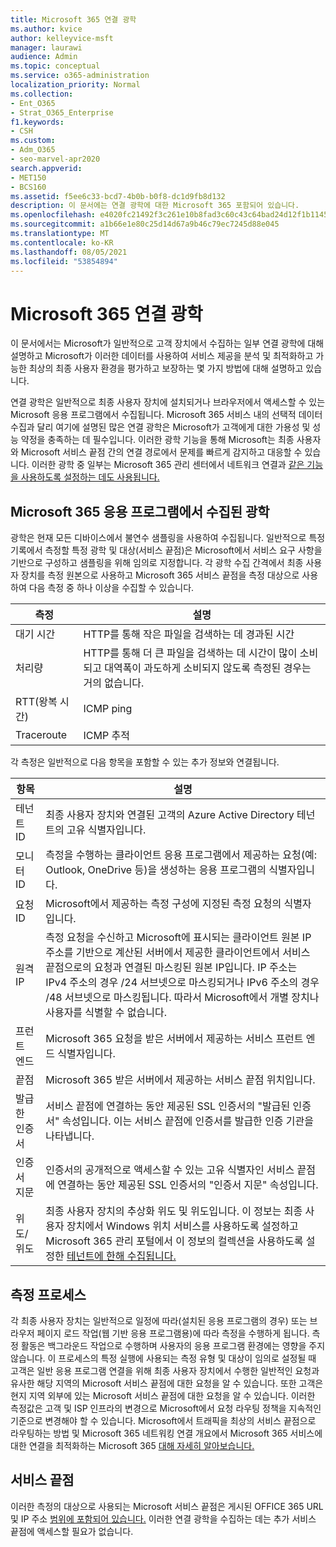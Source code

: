 ```yaml
---
title: Microsoft 365 연결 광학
ms.author: kvice
author: kelleyvice-msft
manager: laurawi
audience: Admin
ms.topic: conceptual
ms.service: o365-administration
localization_priority: Normal
ms.collection:
- Ent_O365
- Strat_O365_Enterprise
f1.keywords:
- CSH
ms.custom:
- Adm_O365
- seo-marvel-apr2020
search.appverid:
- MET150
- BCS160
ms.assetid: f5ee6c33-bcd7-4b0b-b0f8-dc1d9fb8d132
description: 이 문서에는 연결 광학에 대한 Microsoft 365 포함되어 있습니다.
ms.openlocfilehash: e4020fc21492f3c261e10b8fad3c60c43c64bad24d12f1b1145773489f2fa3b0
ms.sourcegitcommit: a1b66e1e80c25d14d67a9b46c79ec7245d88e045
ms.translationtype: MT
ms.contentlocale: ko-KR
ms.lasthandoff: 08/05/2021
ms.locfileid: "53854894"
---
```

# <a name="microsoft-365-connectivity-optics"></a>Microsoft 365 연결 광학

이 문서에서는 Microsoft가 일반적으로 고객 장치에서 수집하는 일부 연결 광학에 대해 설명하고 Microsoft가 이러한 데이터를 사용하여 서비스 제공을 분석 및 최적화하고 가능한 최상의 최종 사용자 환경을 평가하고 보장하는 몇 가지 방법에 대해 설명하고 있습니다.

연결 광학은 일반적으로 최종 사용자 장치에 설치되거나 브라우저에서 액세스할 수 있는 Microsoft 응용 프로그램에서 수집됩니다. Microsoft 365 서비스 내의 선택적 데이터 수집과 달리 여기에 설명된 많은 연결 광학은 Microsoft가 고객에게 대한 가용성 및 성능 약정을 충족하는 데 필수입니다. 이러한 광학 기능을 통해 Microsoft는 최종 사용자와 Microsoft 서비스 끝점 간의 연결 경로에서 문제를 빠르게 감지하고 대응할 수 있습니다. 이러한 광학 중 일부는 Microsoft 365 관리 센터에서 네트워크 연결과 [같은 기능을 사용하도록 설정하는 데도 사용됩니다.](office-365-network-mac-perf-overview.md)

## <a name="optics-collected-from-microsoft-365-applications"></a>Microsoft 365 응용 프로그램에서 수집된 광학

광학은 현재 모든 디바이스에서 불연수 샘플링을 사용하여 수집됩니다. 일반적으로 특정 기록에서 측정할 특정 광학 및 대상(서비스 끝점)은 Microsoft에서 서비스 요구 사항을 기반으로 구성하고 샘플링을 위해 임의로 지정합니다.
각 광학 수집 간격에서 최종 사용자 장치를 측정 원본으로 사용하고 Microsoft 365 서비스 끝점을 측정 대상으로 사용하여 다음 측정 중 하나 이상을 수집할 수 있습니다.

| 측정 | 설명 |
| --- | --- |
| 대기 시간 | HTTP를 통해 작은 파일을 검색하는 데 경과된 시간 |
| 처리량 | HTTP를 통해 더 큰 파일을 검색하는 데 시간이 많이 소비되고 대역폭이 과도하게 소비되지 않도록 측정된 경우는 거의 없습니다. |
| RTT(왕복 시간) | ICMP ping |
| Traceroute | ICMP 추적 |

각 측정은 일반적으로 다음 항목을 포함할 수 있는 추가 정보와 연결됩니다.

| 항목 | 설명 |
| --- | --- |
| 테넌트 ID | 최종 사용자 장치와 연결된 고객의 Azure Active Directory 테넌트의 고유 식별자입니다. |
| 모니터 ID | 측정을 수행하는 클라이언트 응용 프로그램에서 제공하는 요청(예: Outlook, OneDrive 등)을 생성하는 응용 프로그램의 식별자입니다. |
| 요청 ID | Microsoft에서 제공하는 측정 구성에 지정된 측정 요청의 식별자입니다. |
| 원격 IP | 측정 요청을 수신하고 Microsoft에 표시되는 클라이언트 원본 IP 주소를 기반으로 계산된 서버에서 제공한 클라이언트에서 서비스 끝점으로의 요청과 연결된 마스킹된 원본 IP입니다. IP 주소는 IPv4 주소의 경우 /24 서브넷으로 마스킹되거나 IPv6 주소의 경우 /48 서브넷으로 마스킹됩니다. 따라서 Microsoft에서 개별 장치나 사용자를 식별할 수 없습니다. |
| 프런트 엔드 | Microsoft 365 요청을 받은 서버에서 제공하는 서비스 프런트 엔드 식별자입니다. |
| 끝점 | Microsoft 365 받은 서버에서 제공하는 서비스 끝점 위치입니다. |
| 발급한 인증서 | 서비스 끝점에 연결하는 동안 제공된 SSL 인증서의 "발급된 인증서" 속성입니다. 이는 서비스 끝점에 인증서를 발급한 인증 기관을 나타냅니다. |
| 인증서 지문 | 인증서의 공개적으로 액세스할 수 있는 고유 식별자인 서비스 끝점에 연결하는 동안 제공된 SSL 인증서의 "인증서 지문" 속성입니다. |
| 위도/위도 | 최종 사용자 장치의 추상화 위도 및 위도입니다. 이 정보는 최종 사용자 장치에서 Windows 위치 서비스를 사용하도록 설정하고 Microsoft 365 관리 포털에서 이 정보의 컬렉션을 사용하도록 설정한 [테넌트에 한해 수집됩니다.](office-365-network-mac-perf-overview.md#1-enable-windows-location-services) |

## <a name="measurement-process"></a>측정 프로세스

각 최종 사용자 장치는 일반적으로 일정에 따라(설치된 응용 프로그램의 경우) 또는 브라우저 페이지 로드 작업(웹 기반 응용 프로그램용)에 따라 측정을 수행하게 됩니다. 측정 활동은 백그라운드 작업으로 수행하며 사용자의 응용 프로그램 환경에는 영향을 주지 않습니다. 이 프로세스의 특정 실행에 사용되는 측정 유형 및 대상이 임의로 설정될 때 고객은 일반 응용 프로그램 연결을 위해 최종 사용자 장치에서 수행한 일반적인 요청과 유사한 해당 지역의 Microsoft 서비스 끝점에 대한 요청을 알 수 있습니다. 또한 고객은 현지 지역 외부에 있는 Microsoft 서비스 끝점에 대한 요청을 알 수 있습니다. 이러한 측정값은 고객 및 ISP 인프라의 변경으로 Microsoft에서 요청 라우팅 정책을 지속적인 기준으로 변경해야 할 수 있습니다. Microsoft에서 트래픽을 최상의 서비스 끝점으로 라우팅하는 방법 및 Microsoft 365 네트워킹 연결 개요에서 Microsoft 365 서비스에 대한 연결을 최적화하는 Microsoft 365 [대해 자세히 알아보습니다.](microsoft-365-networking-overview.md)

## <a name="service-endpoints"></a>서비스 끝점

이러한 측정의 대상으로 사용되는 Microsoft 서비스 끝점은 게시된 OFFICE 365 URL 및 IP 주소 [범위에 포함되어 있습니다.](urls-and-ip-address-ranges.md) 이러한 연결 광학을 수집하는 데는 추가 서비스 끝점에 액세스할 필요가 없습니다.
